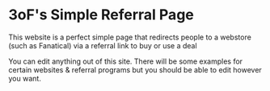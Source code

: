 # 3oF's Simple Referral Page
This website is a perfect simple page that redirects people to a webstore (such as Fanatical) via a referral link to buy or use a deal

You can edit anything out of this site. There will be some examples for certain websites & referral programs but you should be able to edit however you want.
